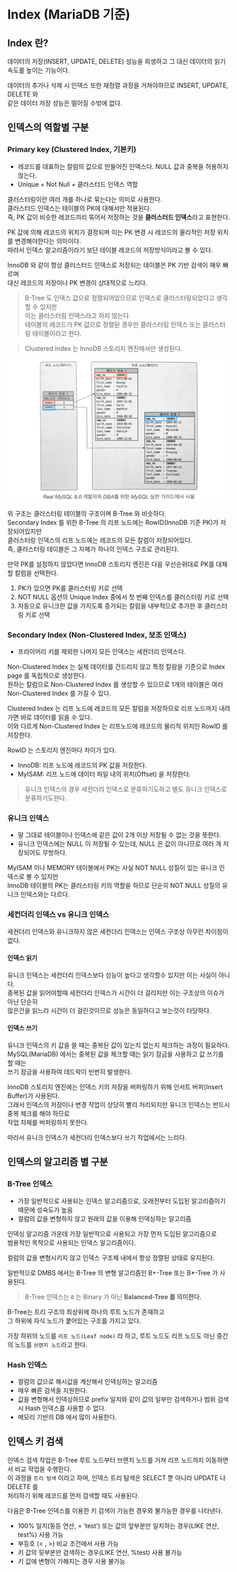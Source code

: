 # Index (MariaDB 기준)

## Index 란?

데이터의 저장(INSERT, UPDATE, DELETE) 성능을 희생하고 그 대신 데이터의 읽기 속도를 높이는 기능이다.

데이터의 추가나 삭제 시 인덱스 또한 재정렬 과정을 거쳐야하므로 INSERT, UPDATE, DELETE 와  
같은 데이터 저장 성능은 떨어질 수밖에 없다.

## 인덱스의 역할별 구분

### Primary key (Clustered Index, 기본키)

- 레코드를 대표하는 칼럼의 값으로 만들어진 인덱스다. NULL 값과 중복을 허용하지 않는다.
- Unique + Not Null + 클러스터드 인덱스 역할

클러스터링이란 여러 개를 하나로 묶는다는 의미로 사용한다.   
클러스터드 인덱스는 테이블의 PK에 대해서만 적용된다.   
즉, PK 값이 비슷한 레코드끼리 묶어서 저장하는 것을 **클러스터드 인덱스**라고 표현한다.

PK 값에 의해 레코드의 위치가 결정되며 이는 PK 변경 시 레코드의 물리적인 저장 위치를 변경해야한다는 의미이다.  
따라서 인덱스 알고리즘이라기 보단 테이블 레코드의 저장방식이라고 볼 수 있다.

InnoDB 와 같이 항상 클러스터드 인덱스로 저장되는 테이블은 PK 기반 검색이 매우 빠르며  
대신 레코드의 저장이나 PK 변경이 상대적으로 느리다.

> B-Tree 도 인덱스 값으로 정렬되어있으므로 인덱스로 클러스터링되었다고 생각할 수 있지만  
> 이는 클러스터링 인덱스라고 하지 않는다.   
> 테이블의 레코드가 PK 값으로 정렬된 경우만 클러스터링 인덱스 또는 클러스터링 테이블이라고 한다.

> Clustered Index 는 InnoDB 스토리지 엔진에서만 생성된다.

![01.png](01.png)

위 구조는 클러스터링 테이블의 구조이며 B-Tree 와 비슷하다.   
Secondary Index 를 위한 B-Tree 의 리프 노드에는 RowID(InnoDB 기준 PK)가 저장되어있지만  
클러스터링 인덱스의 리프 노드에는 레코드의 모든 칼럼이 저장되어있다.   
즉, 클러스터링 테이블은 그 자체가 하나의 인덱스 구조로 관리된다.

만약 PK를 설정하지 않았다면 InnoDB 스토리지 엔진은 다음 우선순위대로 PK를 대체할 칼럼을 선택한다.

1. PK가 있으면 PK를 클러스터링 키로 선택
2. NOT NULL 옵션의 Unique Index 중에서 첫 번째 인덱스를 클러스터링 키로 선택
3. 자동으로 유니크한 값을 가지도록 증가되는 칼럼을 내부적으로 추가한 후 클러스터링 키로 선택

### Secondary Index (Non-Clustered Index, 보조 인덱스)

- 프라이머리 키를 제외한 나머지 모든 인덱스는 세컨더리 인덱스다.

Non-Clustered Index 는 실제 데이터를 건드리지 않고 특정 칼람을 기준으로 Index page 를 독립적으로 생성한다.   
원하는 칼럼으로 Non-Clustered Index 를 생성할 수 있으므로 1개의 테이블은 여러 Non-Clustered Index 를 가질 수 있다.

Clustered Index 는 리프 노드에 레코드의 모든 칼럼을 저장하므로 리프 노드까지 내려가면 바로 데이터를 읽을 수 있다.  
이와 다르게 Non-Clustered Index 는 리프노드에 레코드의 물리적 위치인 RowID 를 저장한다.

RowID 는 스토리지 엔진마다 차이가 있다.

- InnoDB: 리프 노드에 레코드의 PK 값을 저장한다.
- MyISAM: 리프 노드에 데이터 파일 내의 위치(Offset) 을 저장한다.

> 유니크 인덱스의 경우 세컨더리 인덱스로 분류하기도하고 별도 유니크 인덱스로 분류하기도한다.

### 유니크 인덱스

- 말 그대로 테이블이나 인덱스에 같은 값이 2개 이상 저장될 수 없는 것을 뜻한다.
- 유니크 인덱스에는 NULL 이 저장될 수 있는데, NULL 은 값이 아니므로 여러 개 저장되어도 무방하다.

MyISAM 이나 MEMORY 테이블에서 PK는 사실 NOT NULL 성질이 있는 유니크 인덱스로 볼 수 있지만  
InnoDB 테이블의 PK는 클러스터링 키의 역할을 하므로 단순히 NOT NULL 성질의 유니크 인덱스와는 다르다.

### 세컨더리 인덱스 vs 유니크 인덱스

세컨더리 인덱스와 유니크하지 않은 세컨더리 인덱스는 인덱스 구조상 아무런 차이점이 없다.

#### 인덱스 읽기

유니크 인덱스는 세컨더리 인덱스보다 성능이 높다고 생각할수 있지만 이는 사실이 아니다.  
중복된 값을 읽어야할때 세컨더리 인덱스가 시간이 더 걸리지만 이는 구조상의 이슈가 아닌 단순히  
많은건을 읽느라 시간이 더 걸린것이므로 성능은 동일하다고 보는것이 타당하다.

#### 인덱스 쓰기

유니크 인덱스의 키 값을 쓸 때는 중복된 값이 있는지 없는지 체크하는 과정이 필요하다.  
MySQL(MariaDB) 에서는 중복된 값을 체크할 때는 읽기 잠금을 사용하고 값 쓰기를 할 때는  
쓰기 잠금을 사용하여 데드락이 빈번히 발생한다.

InnoDB 스토리지 엔진에는 인덱스 키의 저장을 버퍼링하기 위해 인서트 버퍼(Insert Buffer)가 사용된다.    
그래서 인덱스의 저장이나 변경 작업이 상당히 빨리 처리되지만 유니크 인덱스는 반드시 중복 체크를 해야 하므로  
작업 자체를 버퍼링하지 못한다.

따라서 유니크 인덱스가 세컨더리 인덱스보다 쓰기 작업에서는 느리다.

## 인덱스의 알고리즘 별 구분

### B-Tree 인덱스

- 가장 일반적으로 사용되는 인덱스 알고리즘으로, 오래전부터 도입된 알고리즘이기 때문에 성숙도가 높음
- 컬럼의 값을 변형하지 않고 원래의 값을 이용해 인덱싱하는 알고리즘

인덱싱 알고리즘 가운데 가장 일반적으로 사용되고 가장 먼저 도입된 알고리즘으로  
범용적인 목적으로 사용되는 인덱스 알고리즘이다. 

컬럼의 값을 변형시키지 않고 인덱스 구조체 내에서 항상 정렬된 상태로 유지된다. 

일반적으로 DMBS 에서는 B-Tree 의 변형 알고리즘인 B+-Tree 또는 B*-Tree 가 사용된다.

> B-Tree 인덱스는 `B` 는 Binary 가 아닌 **Balanced-Tree 를 의미한다.**

B-Tree는 트리 구조의 최상위에 하나의 루트 노드가 존재하고   
그 하위에 자식 노드가 붙어있는 구조를 가지고 있다. 

가장 하위의 노드를 `리프 노드(Leaf node)` 라 하고, 루트 노드도 리프 노드도 아닌 중간의 노드를 `브랜치 노드`라고 한다.

### Hash 인덱스

- 컬럼의 값으로 해시값을 계산해서 인덱싱하는 알고리즘
- 매우 빠른 검색을 지원한다.
- 값을 변형해서 인덱싱하므로 prefix 일치와 같이 값의 일부만 검색하거나 범위 검색 시 Hash 인덱스를 사용할 수 없다.
- 메모리 기반의 DB 에서 많이 사용한다.

## 인덱스 키 검색

인덱스 검색 작업은 B-Tree 루트 노드부터 브랜치 노드를 거쳐 리프 노드까지 이동하면서 비교 작업을 수행한다.   
이 과정을 `트리 탐색` 이라고 하며, 인덱스 트리 탐색은 SELECT 뿐 아니라 UPDATE 나 DELETE 를   
처리하기 위해 레코드를 먼저 검색할 때도 사용된다.

다음은 B-Tree 인덱스를 이용한 키 검색이 가능한 경우와 불가능한 경우를 나타낸다.

- 100% 일치(동등 연산, = ‘test') 또는 값의 앞부분만 일치하는 경우(LIKE 연산, test%) 사용 가능
- 부등호 (< , >) 비교 조건에서 사용 가능
- 키 값의 뒷부분만 검색하는 경우(LIKE 연산, %test) 사용 불가능
- 키 값에 변형이 가해지는 경우 사용 불가능
